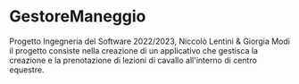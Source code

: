 # GestoreManeggio
Progetto Ingegneria del Software 2022/2023, Niccolò Lentini & Giorgia Modi
il progetto consiste nella creazione di un applicativo che gestisca la creazione e la prenotazione di lezioni di cavallo all'interno di centro equestre.
